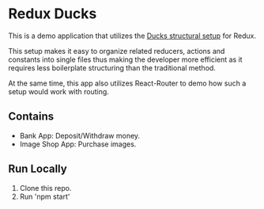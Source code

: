 # Redux Ducks

This is a demo application that utilizes the [Ducks structural setup](https://medium.com/@matthew.holman/what-is-redux-ducks-46bcb1ad04b7) for Redux.

This setup makes it easy to organize related reducers, actions and constants into single files thus making the developer more efficient as it requires less boilerplate structuring than the traditional method.

At the same time, this app also utilizes React-Router to demo how such a setup would work with routing.

## Contains

* Bank App: Deposit/Withdraw money.
* Image Shop App: Purchase images.

## Run Locally
1. Clone this repo.
2. Run 'npm start'

